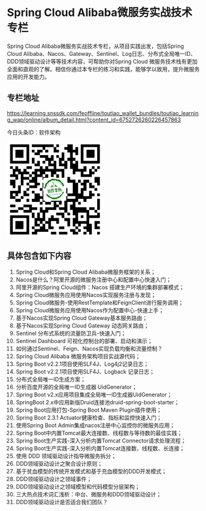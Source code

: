# Spring Cloud Alibaba微服务实战技术专栏

Spring Cloud Alibaba微服务实战技术专栏，从项目实践出发，包括Spring Cloud Alibaba、Nacos、Gateway、Sentinel、Log日志、分布式全局唯一ID、DDD领域驱动设计等等技术内容，可帮助你对Spring Cloud 微服务技术栈有更加全面和直观的了解。相信你通过本专栏的练习和实践，能够学以致用，提升微服务应用的开发能力。



## 专栏地址

https://learning.snssdk.com/feoffline/toutiao_wallet_bundles/toutiao_learning_wap/online/album_detail.html?content_id=6752726260226457863

今日头条ID：软件架构

![](https://raw.githubusercontent.com/rickiechina/SpringBoot-EventDriven/master/%E8%BD%AF%E4%BB%B6%E6%9E%B6%E6%9E%84.png)



## 具体包含如下内容

1. Spring Cloud和Spring Cloud Alibaba微服务框架的关系；
2. Nacos是什么？阿里开源的微服务注册中心和配置中心快速入门；
3. 阿里开源的Spring Cloud组件：Nacos 搭建生产环境的集群部署模式；
4. Spring Cloud微服务应用使用Nacos实现服务注册与发现；
5. Spring Cloud微服务-使用RestTemplate和FeignClient进行服务调用；
6. Spring Cloud微服务应用使用Nacos作为配置中心-快速上手；
7. 基于Nacos实现Spring Cloud Gateway基本服务路由；
8. 基于Nacos实现Spring Cloud Gateway 动态网关路由；
9. Sentinel 分布式系统的流量防卫兵-快速入门；
10. Sentinel Dashboard 可视化控制台的部署、启动和演示；
11. 如何通过Sentinel、Feign、Nacos实现负载均衡和流量控制？
12. Spring Cloud Alibaba 微服务架构项目实战源代码；
13. Spring Boot v2.2.1项目使用SLF4J、Log4j2记录日志；
14. Spring Boot v2.2.1项目使用SLF4J、Logback 记录日志；
15. 分布式全局唯一ID生成方案；
16. 分析百度开源的全局唯一ID生成器 UidGenerator；
17. Spring Boot v2.x应用项目集成全局唯一ID生成器UidGenerator；
18. SpringBoot 2.x中应用新版Druid连接池druid-spring-boot-starter；
19. Spring Boot应用打包-Spring Boot Maven Plugin插件使用；
20. Spring Boot 2.3.1 Actuator健康检查、指标和监控快速入门；
21. 使用Spring Boot Admin集成nacos注册中心监控你的微服务应用；
22. Spring Boot中内置Tomcat最大连接数、线程数与等待数的最佳实践；
23. Spring Boot生产实践-深入分析内置Tomcat Connector请求处理流程；
24. Spring Boot生产实践-深入分析内置Tomcat连接数、线程数、长连接；
25. 使用 DDD 领域驱动设计指导微服务拆分；
26. DDD领域驱动设计之聚合设计原则；
27. 基于贫血模型的传统开发模式和基于充血模型的DDD开发模式；
28. DDD领域驱动设计之领域事件；
29. DDD领域驱动设计之领域模型和代码模型分层架构；
30. 三大热点技术词汇浅析：中台、微服务和DDD领域驱动设计；
31. DDD领域驱动设计是否适合我们团队？

